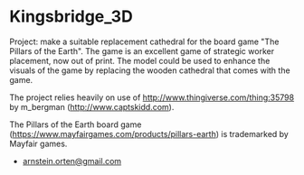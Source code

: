 # Kingsbridge_3D
Project: make a suitable replacement cathedral for the board game "The Pillars of the Earth". The game is an excellent game of strategic worker placement, now out of print. The model could be used 
to enhance the visuals of the game by replacing the wooden cathedral that comes with the game.

The project relies heavily on use of http://www.thingiverse.com/thing:35798 by m_bergman (http://www.captskidd.com).

The Pillars of the Earth board game (https://www.mayfairgames.com/products/pillars-earth) is trademarked by Mayfair games.

- arnstein.orten@gmail.com
